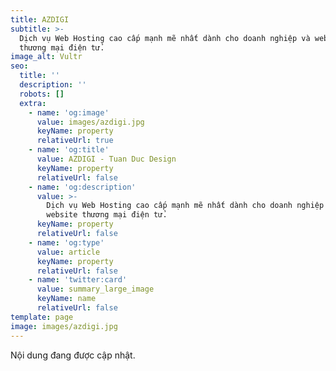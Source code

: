 ```yaml
---
title: AZDIGI
subtitle: >-
  Dịch vụ Web Hosting cao cấp mạnh mẽ nhất dành cho doanh nghiệp và website
  thương mại điện tử.
image_alt: Vultr
seo:
  title: ''
  description: ''
  robots: []
  extra:
    - name: 'og:image'
      value: images/azdigi.jpg
      keyName: property
      relativeUrl: true
    - name: 'og:title'
      value: AZDIGI - Tuan Duc Design
      keyName: property
      relativeUrl: false
    - name: 'og:description'
      value: >-
        Dịch vụ Web Hosting cao cấp mạnh mẽ nhất dành cho doanh nghiệp và
        website thương mại điện tử.
      keyName: property
      relativeUrl: false
    - name: 'og:type'
      value: article
      keyName: property
      relativeUrl: false
    - name: 'twitter:card'
      value: summary_large_image
      keyName: name
      relativeUrl: false
template: page
image: images/azdigi.jpg
---
```

Nội dung đang được cập nhật.
